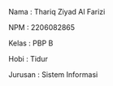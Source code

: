 Nama    : Thariq Ziyad Al Farizi

NPM     : 2206082865

Kelas   : PBP B

Hobi    : Tidur

Jurusan : Sistem Informasi